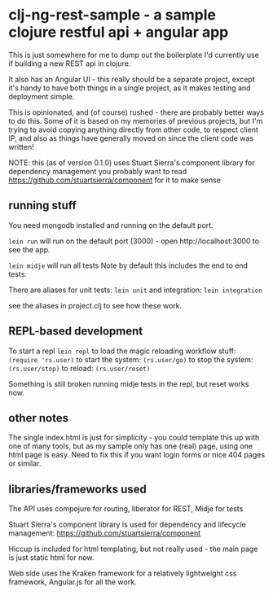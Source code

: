 # clj-ng-rest-sample - a sample clojure restful api + angular app

This is just somewhere for me to dump out the boilerplate I'd currently use if building a new REST api in clojure.

It also has an Angular UI - this really should be a separate project, except it's handy to have both things in a
single project, as it makes testing and deployment simple.

This is opinionated, and (of course) rushed - there are probably better ways to do this.  Some of it is based on
my memories of previous projects, but I'm trying to avoid copying anything directly from other code, to respect
client IP, and also as things have generally moved on since the client code was written!

NOTE: this (as of version 0.1.0) uses Stuart Sierra's component library for dependency management
you probably want to read https://github.com/stuartsierra/component for it to make sense

## running stuff
You need mongodb installed and running on the default port.

`lein run` will run on the default port (3000) - open http://localhost:3000 to see the app.

`lein midje` will run all tests
Note by default this includes the end to end tests.

There are aliases for unit tests:
`lein unit`
and integration:
`lein integration`

see the aliases in project.clj to see how these work.

## REPL-based development
To start a repl `lein repl`
to load the magic reloading workflow stuff: `(require 'rs.user)`
to start the system: `(rs.user/go)`
to stop the system: `(rs.user/stop)`
to reload: `(rs.user/reset)`

Something is still broken running midje tests in the repl, but reset works now.

## other notes

The single index.html is just for simplicity - you could template this up with one of many tools, but as my
sample only has one (real) page, using one html page is easy.  Need to fix this if you want login forms or
nice 404 pages or similar.

## libraries/frameworks used

The API uses compojure for routing, liberator for REST, Midje for tests

Stuart Sierra's component library is used for dependency and lifecycle management: https://github.com/stuartsierra/component

Hiccup is included for html templating, but not really used - the main page is just static html for now.

Web side uses the Kraken framework for a relatively lightweight css framework, Angular.js for all the work.

